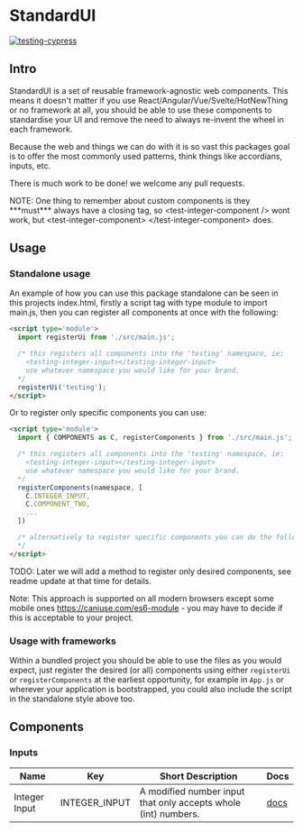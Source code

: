 # StandardUI

[![testing-cypress](https://github.com/standardui/ui/actions/workflows/test.yml/badge.svg)](https://github.com/standardui/ui/actions/workflows/test.yml)


## Intro

StandardUI is a set of reusable framework-agnostic web components.  This means it doesn't matter if you use React/Angular/Vue/Svelte/HotNewThing or no framework at all, you should be able to use these components to standardise your UI and remove the need to always re-invent the wheel in each framework.

Because the web and things we can do with it is so vast this packages goal is to offer the most commonly used patterns, think things like accordians, inputs, etc.

There is much work to be done! we welcome any pull requests.

<span color='red'>
NOTE: One thing to remember about custom components is they ***must*** always have a closing tag, so &lt;test-integer-component /&gt; wont work, but  &lt;test-integer-component&gt; &lt;/test-integer-component&gt; does.
</span>


## Usage

### Standalone usage

An example of how you can use this package standalone can be seen in this projects index.html, firstly a script tag with type module to import main.js, then you can register all components at once with the following:

````html
<script type='module'>
  import registerUi from './src/main.js';

  /* this registers all components into the 'testing' namespace, ie:
    <testing-integer-input></testing-integer-input>
    use whatever namespace you would like for your brand.
  */
  registerUi('testing');
</script>
````

Or to register only specific components you can use:
````html
<script type='module'>
  import { COMPONENTS as C, registerComponents } from './src/main.js';

  /* this registers all components into the 'testing' namespace, ie:
    <testing-integer-input></testing-integer-input>
    use whatever namespace you would like for your brand.
  */
  registerComponents(namespace, [
    C.INTEGER_INPUT,
    C.COMPONENT_TWO,
    ...
  ])

  /* alternatively to register specific components you can do the following
  */
</script>
````

TODO: Later we will add a method to register only desired components, see readme update at that time for details.

Note: This approach is supported on all modern browsers except some mobile ones https://caniuse.com/es6-module - you may have to decide if this is acceptable to your project.

### Usage with frameworks

Within a bundled project you should be able to use the files as you would expect, just register the desired (or all) components using either `registerUi` or `registerComponents` at the earliest opportunity, for example in `App.js` or wherever your application is bootstrapped, you could also include the script in the standalone style above too.

## Components

### Inputs

|Name|Key|Short Description|Docs|
|-|-|-|-|
|Integer Input|INTEGER_INPUT|A modified number input that only accepts whole (int) numbers.|[docs](docs/integer-input.md)|
